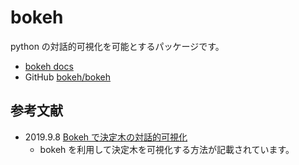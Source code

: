 # bokeh

python の対話的可視化を可能とするパッケージです。

- [bokeh docs][bokeh_docs]
- GitHub [bokeh/bokeh][github]

[bokeh_docs]: https://docs.bokeh.org/en/latest/index.html#
[github]: https://github.com/bokeh/bokeh

## 参考文献

- 2019.9.8 [Bokeh で決定木の対話的可視化][intellygenta]
  - bokeh を利用して決定木を可視化する方法が記載されています。

[intellygenta]: https://intellygenta.hatenablog.com/entry/2019/09/08/171447
